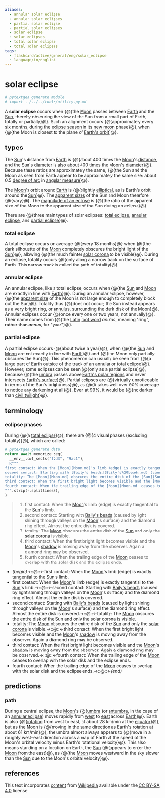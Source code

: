 ```yaml
---
aliases:
  - annular solar eclipse
  - annular solar eclipses
  - partial solar eclipse
  - partial solar eclipses
  - solar eclipse
  - solar eclipses
  - total solar eclipse
  - total solar eclipses
tags:
  - flashcard/active/general/eng/solar_eclipse
  - language/in/English
---
```


# solar eclipse

```Python
# pytextgen generate module
# import ../../../tools/utility.py.md
```

A __solar eclipse__ occurs when {@{the [Moon](Moon.md) passes between [Earth](Earth.md) and the [Sun](Sun.md), thereby obscuring the view of the Sun from a small part of Earth, totally or partially}@}. Such an alignment occurs {@{approximately every six months, during the [eclipse season](eclipsee%20season.md) in its [new moon](new%20moon.md) phase}@}, when {@{the Moon is closest to the plane of [Earth's orbit](Earth's%20orbit.md)}@}. <!--SR:!2026-01-19,380,290!2027-09-24,841,330!2028-07-01,1127,350-->

## types

The [Sun](Sun.md)'s distance from [Earth](Earth.md) is {@{about 400 times the [Moon](Moon.md)'s [distance](lunar%20distance.md), and the Sun's [diameter](diameter.md) is also about 400 times the Moon's [diameter](diameter.md)}@}. Because these ratios are approximately the same, {@{the Sun and the Moon as seen from Earth appear to be approximately the same size: about 0.5 [degree of arc](degree%20(angle).md) in [angular measure](angular%20diameter.md)}@}. <!--SR:!2027-09-22,897,330!2026-05-24,511,310-->

The [Moon](Moon.md)'s orbit around [Earth](Earth.md) is {@{slightly [elliptical](elliptic%20orbit.md), as is Earth's orbit around the [Sun](Sun.md)}@}. The [apparent sizes](angular%20diameter.md) of the Sun and Moon therefore {@{vary}@}. The [magnitude of an eclipse](magnitude%20of%20eclipse.md) is {@{the ratio of the apparent size of the Moon to the apparent size of the Sun during an eclipse}@}. <!--SR:!2027-05-15,781,330!2027-10-23,904,330!2026-02-16,411,310-->

There are {@{three main types of solar eclipses: [total eclipse](#total%20eclipse), [annular eclipse](#annular%20eclipse), and [partial eclipse](#partial%20eclipse)}@}. <!--SR:!2026-11-06,648,330-->

### total eclipse

A total eclipse occurs on average {@{every 18 months}@} when {@{the dark silhouette of the [Moon](Moon.md) completely obscures the bright light of the [Sun](Sun.md)}@}, allowing {@{the much fainter [solar corona](stellar%20corona.md) to be visible}@}. During an eclipse, totality occurs {@{only along a narrow track on the surface of Earth. This narrow track is called the path of totality}@}. <!--SR:!2026-02-21,392,290!2025-09-15,263,250!2027-03-26,742,330!2027-03-14,737,330-->

### annular eclipse

An annular eclipse, like a total eclipse, occurs when {@{the [Sun](Sun.md) and [Moon](Moon.md) are exactly in line with [Earth](Earth.md)}@}. During an annular eclipse, however, {@{the [apparent size](angular%20diameter.md) of the Moon is not large enough to completely block out the Sun}@}. Totality thus {@{does not occur; the Sun instead appears as a very bright ring, or [annulus](annulus%20(mathematics).md), surrounding the dark disk of the Moon}@}. Annular eclipses occur {@{once every one or two years, not annually}@}. Their name comes from {@{the [Latin](Latin.md) [root word](root%20(linguistics).md) _anulus_, meaning "ring", rather than _annus_, for "year"}@}. <!--SR:!2026-08-26,592,330!2028-03-21,1053,350!2028-01-28,1009,350!2026-12-24,687,330!2027-12-30,930,310-->

### partial eclipse

A partial eclipse occurs {@{about twice a year}@}, when {@{the [Sun](Sun.md) and [Moon](Moon.md) are not exactly in line with [Earth](Earth.md)}@} and {@{the Moon only partially obscures the Sun}@}. This phenomenon can usually be seen from {@{a large part of Earth outside of the track of an annular or total eclipse}@}. However, some eclipses can be seen {@{only as a partial eclipse}@}, because {@{the [umbra](umbra,%20penumbra%20and%20antumbra.md#umbra) passes above [Earth's polar regions](polar%20regions%20of%20Earth.md) and never intersects [Earth's surface](geoid.md)}@}. Partial eclipses are {@{virtually unnoticeable in terms of the Sun's brightness}@}, as {@{it takes well over 90% coverage to notice any darkening at all}@}. Even at 99%, it would be {@{no darker than [civil twilight](twilight.md#civil%20twilight)}@}. <!--SR:!2026-11-09,654,330!2027-01-25,699,330!2028-02-15,1023,350!2028-05-08,1087,350!2025-11-16,358,290!2027-04-21,763,330!2026-01-17,411,310!2026-12-30,686,330!2025-07-05,278,330-->

## terminology

### eclipse phases

During {@{a [total eclipse](#total%20eclipse)}@}, there are {@{4 visual phases (excluding totality)}@}, which are called: <!--SR:!2028-02-15,1023,350!2025-07-19,289,330-->

```Python
# pytextgen generate data
return await memorize_seq(
  __env__.cwf_sects("f2d3", "9ac1"),
  R"""
first contact: When the [Moon](Moon.md)'s limb (edge) is exactly tangential to the [Sun](Sun.md)'s limb.
second contact: Starting with [Baily's beads](Baily's%20beads.md) (caused by light shining through valleys on the [Moon](Moon.md)'s surface) and the diamond ring effect. Almost the entire disk is covered.
totality: The [Moon](Moon.md) obscures the entire disk of the [Sun](Sun.md) and only the [solar corona](stellar%20corona.md) is visible.
third contact: When the first bright light becomes visible and the [Moon](Moon.md)'s [shadow](shadow.md) is moving away from the observer. Again a diamond ring may be observed.
fourth contact: When the trailing edge of the [Moon](Moon.md) ceases to overlap with the solar disk and the eclipse ends.
""".strip().splitlines(),
)
```

<!--pytextgen generate section="f2d3"--><!-- The following content is generated at 2024-07-05T20:41:16.780710+08:00. Any edits will be overridden! -->

> 1. first contact: When the [Moon](Moon.md)'s limb (edge) is exactly tangential to the [Sun](Sun.md)'s limb.
> 2. second contact: Starting with [Baily's beads](Baily's%20beads.md) (caused by light shining through valleys on the [Moon](Moon.md)'s surface) and the diamond ring effect. Almost the entire disk is covered.
> 3. totality: The [Moon](Moon.md) obscures the entire disk of the [Sun](Sun.md) and only the [solar corona](stellar%20corona.md) is visible.
> 4. third contact: When the first bright light becomes visible and the [Moon](Moon.md)'s [shadow](shadow.md) is moving away from the observer. Again a diamond ring may be observed.
> 5. fourth contact: When the trailing edge of the [Moon](Moon.md) ceases to overlap with the solar disk and the eclipse ends.

<!--/pytextgen-->

<!--pytextgen generate section="9ac1"--><!-- The following content is generated at 2024-07-05T20:41:16.752680+08:00. Any edits will be overridden! -->

- _(begin)_→::@::←first contact: When the [Moon](Moon.md)'s limb (edge) is exactly tangential to the [Sun](Sun.md)'s limb. <!--SR:!2025-07-26,276,290!2028-06-21,1117,350-->
- first contact: When the [Moon](Moon.md)'s limb (edge) is exactly tangential to the [Sun](Sun.md)'s limb.→::@::←second contact: Starting with [Baily's beads](Baily's%20beads.md) (caused by light shining through valleys on the [Moon](Moon.md)'s surface) and the diamond ring effect. Almost the entire disk is covered. <!--SR:!2025-10-05,308,290!2026-04-06,446,310-->
- second contact: Starting with [Baily's beads](Baily's%20beads.md) (caused by light shining through valleys on the [Moon](Moon.md)'s surface) and the diamond ring effect. Almost the entire disk is covered.→::@::←totality: The [Moon](Moon.md) obscures the entire disk of the [Sun](Sun.md) and only the [solar corona](stellar%20corona.md) is visible. <!--SR:!2026-04-16,428,290!2026-04-28,459,310-->
- totality: The [Moon](Moon.md) obscures the entire disk of the [Sun](Sun.md) and only the [solar corona](stellar%20corona.md) is visible.→::@::←third contact: When the first bright light becomes visible and the [Moon](Moon.md)'s [shadow](shadow.md) is moving away from the observer. Again a diamond ring may be observed. <!--SR:!2027-02-04,602,270!2028-06-28,1124,350-->
- third contact: When the first bright light becomes visible and the [Moon](Moon.md)'s [shadow](shadow.md) is moving away from the observer. Again a diamond ring may be observed.→::@::←fourth contact: When the trailing edge of the [Moon](Moon.md) ceases to overlap with the solar disk and the eclipse ends. <!--SR:!2026-05-03,465,310!2027-03-21,755,330-->
- fourth contact: When the trailing edge of the [Moon](Moon.md) ceases to overlap with the solar disk and the eclipse ends.→::@::←_(end)_ <!--SR:!2025-07-01,274,330!2026-07-22,521,310-->

<!--/pytextgen-->

## predictions

### path

During a central eclipse, the [Moon](Moon.md)'s {@{[umbra](umbra,%20penumbra%20and%20antumbra.md#umbra) (or [antumbra](umbra,%20penumbra%20and%20antumbra.md#antumbra), in the case of an [annular eclipse](#annular%20eclipse)) moves rapidly from [west](west.md) to [east](east.md) across [Earth](Earth.md)}@}. Earth is also {@{[rotating](rotation.md) from west to east, at about 28 km/min at the [equator](equator.md)}@}, but as the Moon is {@{moving in the same direction as Earth's rotation at about 61 km/min}@}, the umbra almost always appears to {@{move in a roughly west–east direction across a map of Earth at the speed of the Moon's orbital velocity minus Earth's rotational velocity}@}. This also means standing on a location on Earth, the [Sun](Sun.md) {@{appears to enter the [Moon](Moon.md) from the east}@}, as {@{the [Moon](Moon.md) moves westward in the sky slower than the [Sun](Sun.md) due to the Moon's orbital velocity}@}. <!--SR:!2027-05-02,788,330!2025-08-23,228,250!2026-10-14,588,290!2026-01-17,377,290!2025-08-06,263,290!2027-10-22,883,310-->

## references

This text incorporates [content](https://en.wikipedia.org/wiki/solar_eclipse) from [Wikipedia](Wikipedia.md) available under the [CC BY-SA 4.0](https://creativecommons.org/licenses/by-sa/4.0/) license.
